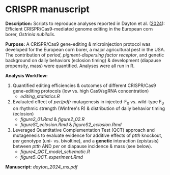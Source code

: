 # CRISPR manuscript

**Description:** Scripts to reproduce analyses reported in Dayton et al. ([2024](https://doi.org/10.1111/imb.12959)): Efficient CRISPR/Cas9-mediated genome editing in the European corn borer, *Ostrinia nubilalis*.

**Purpose:** A CRISPR/Cas9 gene-editing & microinjection protocol was developed for the European corn borer, a major agricultural pest in the USA. The contribution of *period*, *pigment-dispersing factor receptor*, and genetic background on daily behaviors (eclosion timing) & development (diapause propensity, mass) were quantified. Analyses were all run in R.  

**Analysis Workflow:**
 1) Quantified editing efficiencies & outcomes of different CRISPR/Cas9 gene-editing protocols (low vs. high Cas9/sgRNA concentration)
    - *editing_statistics.R*
 2) Evaluated effect of *per*/*pdfr* mutagenesis in injected-F<sub>0</sub> vs. wild-type F<sub>0</sub> on rhythmic strength (Winfree's R) & distribution of daily behavior timing (eclosion)
    - *figure2_01.Rmd* & *figure2_02.R*
    - *figureS1_eclosion.Rmd* & *figureS2_eclosion.Rmd*
 3) Leveraged Quantitative Complementation Test (QCT) approach and mutagenesis to evaluate evidence for additive effects of *ptth* knockout, *per* genotype (uni- vs. bivoltine), and a **genetic** interaction (epistasis) between *ptth* AND *per* on diapause incidence & mass (see below). 
    - *figure4_QCT_model_schematic.R*
    - *figure5_QCT_experiment.Rmd*

**Manuscript:** *dayton_2024_ms.pdf*
